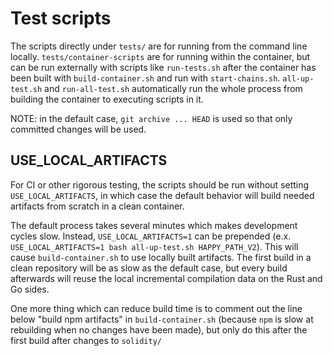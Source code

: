 # Test scripts

The scripts directly under `tests/` are for running from the command line locally.
`tests/container-scripts` are for running within the container, but can be run externally with
scripts like `run-tests.sh` after the container has been built with `build-container.sh` and
run with `start-chains.sh`. `all-up-test.sh` and `run-all-test.sh` automatically run the whole
process from building the container to executing scripts in it.

NOTE: in the default case, `git archive ... HEAD` is used so that only committed changes will be used.

## USE_LOCAL_ARTIFACTS

For CI or other rigorous testing, the scripts should be run without setting `USE_LOCAL_ARTIFACTS`,
in which case the default behavior will build needed artifacts from scratch in a clean container.

The default process takes several minutes which makes development cycles slow. Instead,
`USE_LOCAL_ARTIFACTS=1` can be prepended (e.x.
`USE_LOCAL_ARTIFACTS=1 bash all-up-test.sh HAPPY_PATH_V2`). This will cause
`build-container.sh` to use locally built artifacts. The first build in a clean repository will be
as slow as the default case, but every build afterwards will reuse the local incremental compilation
data on the Rust and Go sides.

One more thing which can reduce build time is to comment out the line below "build npm artifacts"
in `build-container.sh` (because `npm` is slow at rebuilding when no changes have been made), but
only do this after the first build after changes to `solidity/`
